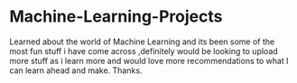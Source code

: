 # Machine-Learning-Projects
Learned about the world of Machine Learning and its been some of the most fun stuff i have come across ,definitely would be looking to upload more stuff as i learn more and would love more recommendations to what I can learn ahead and make. Thanks.
